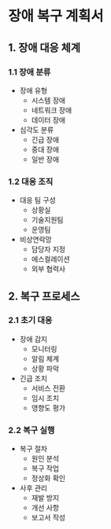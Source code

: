 # 장애 복구 계획서

## 1. 장애 대응 체계

### 1.1 장애 분류
- 장애 유형
  - 시스템 장애
  - 네트워크 장애
  - 데이터 장애
- 심각도 분류
  - 긴급 장애
  - 중대 장애
  - 일반 장애

### 1.2 대응 조직
- 대응 팀 구성
  - 상황실
  - 기술지원팀
  - 운영팀
- 비상연락망
  - 담당자 지정
  - 에스컬레이션
  - 외부 협력사

## 2. 복구 프로세스

### 2.1 초기 대응
- 장애 감지
  - 모니터링
  - 알림 체계
  - 상황 파악
- 긴급 조치
  - 서비스 전환
  - 임시 조치
  - 영향도 평가

### 2.2 복구 실행
- 복구 절차
  - 원인 분석
  - 복구 작업
  - 정상화 확인
- 사후 관리
  - 재발 방지
  - 개선 사항
  - 보고서 작성 